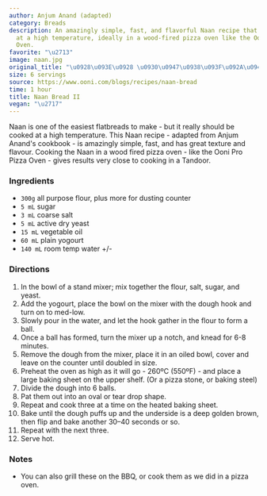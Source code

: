 ```yaml
---
author: Anjum Anand (adapted)
category: Breads
description: An amazingly simple, fast, and flavorful Naan recipe that is best cooked
  at a high temperature, ideally in a wood-fired pizza oven like the Ooni Pro Pizza
  Oven.
favorite: "\u2713"
image: naan.jpg
original_title: "\u0928\u093E\u0928 \u0930\u0947\u0938\u093F\u092A\u0940"
size: 6 servings
source: https://www.ooni.com/blogs/recipes/naan-bread
time: 1 hour
title: Naan Bread II
vegan: "\u2717"
---
```

Naan is one of the easiest flatbreads to make - but it really should be cooked at a high temperature. This Naan recipe - adapted from Anjum Anand's cookbook - is amazingly simple, fast, and has great texture and flavour. Cooking the Naan in a wood fired pizza oven - like the Ooni Pro Pizza Oven - gives results very close to cooking in a Tandoor.

### Ingredients

* `300g` all purpose flour, plus more for dusting counter
* `5 mL` sugar
* `3 mL` coarse salt
* `5 mL` active dry yeast
* `15 mL` vegetable oil
* `60 mL` plain yogourt
* `140 mL` room temp water +/- 

### Directions

1. In the bowl of a stand mixer; mix together the flour, salt, sugar, and yeast.
2. Add the yogourt, place the bowl on the mixer with the dough hook and turn on to med-low.
3. Slowly pour in the water, and let the hook gather in the flour to form a ball.
4. Once a ball has formed, turn the mixer up a notch, and knead for 6-8 minutes.
5. Remove the dough from the mixer, place it in an oiled bowl, cover and leave on the counter until doubled in size.
6. Preheat the oven as high as it will go - 260ºC (550ºF) - and place a large baking sheet on the upper shelf. (Or a pizza stone, or baking steel)
7. Divide the dough into 6 balls.
8. Pat them out into an oval or tear drop shape.
9. Repeat and cook three at a time on the heated baking sheet.
10. Bake until the dough puffs up and the underside is a deep golden brown, then flip and bake another 30–40 seconds or so.
11. Repeat with the next three.
12. Serve hot.

### Notes

* You can also grill these on the BBQ, or cook them as we did in a pizza oven.